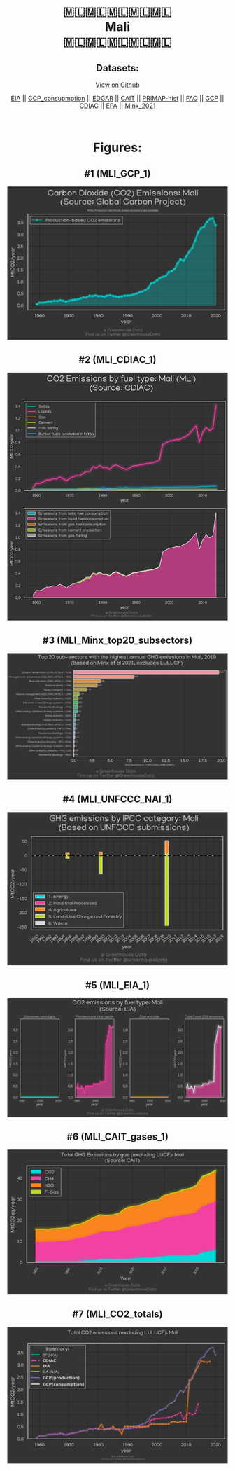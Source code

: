 
<center>
<h1 align="center">
🇲🇱🇲🇱🇲🇱🇲🇱🇲🇱
<br>
Mali
<br>
🇲🇱🇲🇱🇲🇱🇲🇱🇲🇱
</h1>
<h2>Datasets:</h2>
<p><a href="https://github.com/dquintani/GreenhouseData/tree/master/country_data/MLI_Mali/data">View on Github</a>
<br></p><p><a href="data/MLI_EIA.csv">EIA</a> || <a href="data/MLI_GCP_consupmption.csv">GCP_consupmption</a> || <a href="data/MLI_EDGAR.csv">EDGAR</a> || <a href="data/MLI_CAIT.csv">CAIT</a> || <a href="data/MLI_PRIMAP-hist.csv">PRIMAP-hist</a> || <a href="data/MLI_FAO.csv">FAO</a> || <a href="data/MLI_GCP.csv">GCP</a> || <a href="data/MLI_CDIAC.csv">CDIAC</a> || <a href="data/MLI_EPA.csv">EPA</a> || <a href="data/MLI_Minx_2021.csv">Minx_2021</a></p><p><br></p>
<h1>Figures:</h1><h2>#1 (MLI_GCP_1)</h2>
<p><img alt="" src="figures/MLI_GCP_1.png" /></p><h2>#2 (MLI_CDIAC_1)</h2>
<p><img alt="" src="figures/MLI_CDIAC_1.png" /></p><h2>#3 (MLI_Minx_top20_subsectors)</h2>
<p><img alt="" src="figures/MLI_Minx_top20_subsectors.png" /></p><h2>#4 (MLI_UNFCCC_NAI_1)</h2>
<p><img alt="" src="figures/MLI_UNFCCC_NAI_1.png" /></p><h2>#5 (MLI_EIA_1)</h2>
<p><img alt="" src="figures/MLI_EIA_1.png" /></p><h2>#6 (MLI_CAIT_gases_1)</h2>
<p><img alt="" src="figures/MLI_CAIT_gases_1.png" /></p><h2>#7 (MLI_CO2_totals)</h2>
<p><img alt="" src="figures/MLI_CO2_totals.png" /></p>